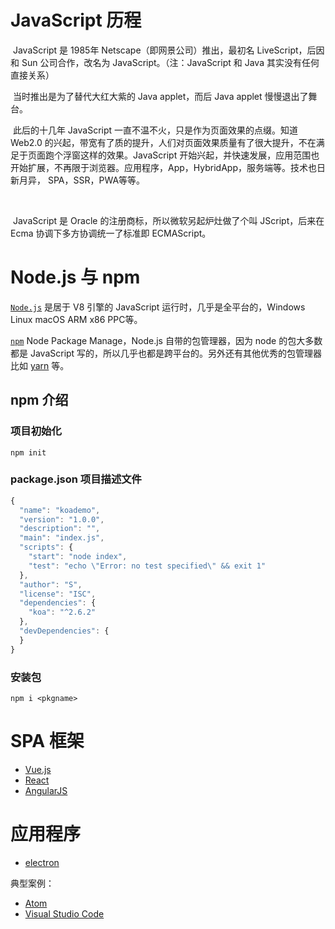 #  JavaScript 历程

​	JavaScript 是 1985年 Netscape（即网景公司）推出，最初名 LiveScript，后因和 Sun 公司合作，改名为 JavaScript。（注：JavaScript 和 Java 其实没有任何直接关系） 

​	当时推出是为了替代大红大紫的 Java applet，而后 Java applet 慢慢退出了舞台。

​	此后的十几年 JavaScript 一直不温不火，只是作为页面效果的点缀。知道 Web2.0 的兴起，带宽有了质的提升，人们对页面效果质量有了很大提升，不在满足于页面跑个浮窗这样的效果。JavaScript 开始兴起，并快速发展，应用范围也开始扩展，不再限于浏览器。应用程序，App，HybridApp，服务端等。技术也日新月异， SPA，SSR，PWA等等。

​	

​	JavaScript 是 Oracle 的注册商标，所以微软另起炉灶做了个叫 JScript，后来在 Ecma 协调下多方协调统一了标准即 ECMAScript。



# Node.js 与 npm

[`Node.js`](https://nodejs.org) 是居于 V8 引擎的 JavaScript 运行时，几乎是全平台的，Windows Linux macOS ARM x86 PPC等。

[`npm`](https://www.npmjs.com) Node Package Manage，Node.js 自带的包管理器，因为 node 的包大多数都是 JavaScript 写的，所以几乎也都是跨平台的。另外还有其他优秀的包管理器 比如 [yarn](https://www.yarnpkg.com) 等。

## npm 介绍

### 项目初始化

`npm init`

### package.json 项目描述文件

``` javascript
{
  "name": "koademo",
  "version": "1.0.0",
  "description": "",
  "main": "index.js",
  "scripts": {
    "start": "node index",
    "test": "echo \"Error: no test specified\" && exit 1"
  },
  "author": "S",
  "license": "ISC",
  "dependencies": {
    "koa": "^2.6.2"
  },
  "devDependencies": {
  }
}
```

### 安装包

`npm i <pkgname>`





# SPA 框架

+ [Vue.js](https://www.vuejs.org)
+ [React](https://reactjs.org)
+ [AngularJS](https://angularjs.org)



# 应用程序

+ [electron](https://electronjs.org)

典型案例：

+ [Atom](https://atom.io)
+ [Visual Studio Code](https://code.visualstudio.com)

